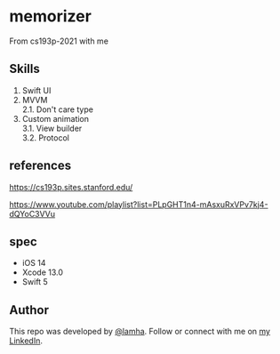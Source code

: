 # memorizer
From cs193p-2021 with me

## Skills
 1. Swift UI
 2. MVVM
    </br>2.1. Don't care type
 3. Custom animation
   </br>3.1. View builder
   </br>3.2. Protocol


## references
https://cs193p.sites.stanford.edu/

https://www.youtube.com/playlist?list=PLpGHT1n4-mAsxuRxVPv7kj4-dQYoC3VVu

## spec
- iOS 14
- Xcode 13.0
- Swift 5

## Author

This repo was developed by [@lamha](https://github.com/HaLamUs). 
Follow or connect with me on [my LinkedIn](https://www.linkedin.com/in/lamhacs). 
